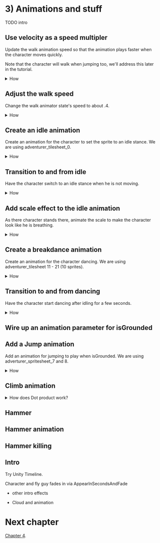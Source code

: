 # 3) Animations and stuff

TODO intro

## Use velocity as a speed multipler

Update the walk animation speed so that the animation plays faster when the character moves quickly.

Note that the character will walk when jumping too, we'll address this later in the tutorial.

<details><summary>How</summary>

 - Select the character's GameObject.
 - Double click the box next to 'Controller' to open the 'Animator' tab for the character's animation controller.

<img src="http://i.imgur.com/F7AkEaH.gif" width=200px />

 - Switch to the 'Parameters' tab on the left.
 - Click the '+' button and select 'Float'.

<img src="http://i.imgur.com/p6F4gHG.png" width=100px />

 - Name the parameter "Speed".
 - Select the 'CharacterWalk' state (the orange box).
 - In the Inspector, under speed check the box near 'Multiplier' to enable a 'Parameter'.
 - Confirm Speed is selected (should be the default).

Hit play and you'll see that the walk animation has stopped completely.

 - Create a C# script "PlayerAnimator" under Assets/Code/Components/Animations.
 - Select the Character GameObject and add the PlayerAnimator component.
 - Paste in the following code:

```csharp
using UnityEngine;

/// <summary>
/// Updates the Animator each frame with variables of interest, such as speed.
/// 
/// These directly impact the animations playing, either triggering state transitions or changing playback speed.
/// </summary>
[RequireComponent(typeof(Animator))]
[RequireComponent(typeof(Rigidbody2D))]
public class PlayerAnimator : MonoBehaviour
{
  /// <summary>
  /// Used to set variables leveraged by animations such as the current speed.
  /// </summary>
  Animator animator;

  /// <summary>
  /// Used to get the current velocity.
  /// </summary>
  Rigidbody2D myBody;

  /// <summary>
  /// A Unity event, called once before this GameObject
  /// is spawned in the world.
  /// </summary>
  protected void Awake()
  {
    animator = GetComponentInChildren<Animator>();
    myBody = GetComponent<Rigidbody2D>();
    Debug.Assert(animator != null);
    Debug.Assert(myBody != null);
  }

  /// <summary>
  /// A Unity event, called each frame.
  /// 
  /// Update the animator with variables such as current speed.
  /// </summary>
  protected void Update()
  {
    animator.SetFloat("Speed", myBody.velocity.magnitude);
  }
}
```

Hit play to see the character playing the walk animation only while moving.

<img src="http://i.imgur.com/KZYjZf2.gif" width=150px />

</details>

## Adjust the walk speed

Change the walk animator state's speed to about .4.


<details><summary>How</summary>

 - Select the 'CharacterWalk' state in the Animator tab.
 - Adjust the 'Speed' to about '.4'

<img src="http://i.imgur.com/dhFASHe.png" width=150px />

Now the character's walk animation should align with the moment a little better.  Adjust the value to something you think looks good. However the walk animation also plays while jumping:

<img src="http://i.imgur.com/2dfN2RE.gif" width=150px />

</details>

## Create an idle animation

Create an animation for the character to set the sprite to an idle stance.  We are using adventurer_tilesheet_0.

<details><summary>How</summary>

 - Open the 'Animation' tab by selecting menu Window -> Animation.
 - Select the character GameObject.
 - Click the dropdown (it should say 'CharacterWalk') and 'Create New Clip'.

<img src="http://i.imgur.com/uJ0VeOp.png" width=150px />

 - Save the clip as Assets/Animations/CharacterIdle.
 - Click the red record button.

<img src="http://i.imgur.com/XxrsDpf.png" width=200px />

 - Change the 'Sprite' under the character's Sprite Renderer component to an idle stance.  We are using adventurer_tilesheet_0.

<img src="http://i.imgur.com/yvWU5vP.gif" width=150px />
 
 - Click the record button again to stop recording.

The Animation should now look like this, note the preview of the character's idle sprite and there is no timeline, it is just a single keyframe.

<img src="http://i.imgur.com/j2S25Ex.png" width=200px />

The Animator tab should now have a new state for CharacterIdle (a grey box).

</details>

## Transition to and from idle

Have the character switch to an idle stance when he is not moving. 

<details><summary>How</summary>

 - Right click on the CharacterWalk state and select 'Make Transition'.
 - An arrow will follow your mouse, click on the CharacterIdle state to create the transition.

<img src="http://i.imgur.com/4X3rXti.gif" width=300px />

 - Click on the transition arrow you just created, then in the Inspector
   - Uncheck 'Has Exit Time'.
   - Under 'Conditions' click the '+' button.
   - Update the condition to be when 'Speed' is 'Less' than '.1'

<img src="http://i.imgur.com/kPE2Iup.png" width=150px />

Hit play, the character should 'walk' as he falls... but once he comes to a complete stop he never starts the walk animation again.

<img src="http://i.imgur.com/O7XQUeP.gif" width=150px />

 - Right click on the CharacterIdle state and Make a Transition to CharacterWalk.
 - Click on the transition just created:
   - Uncheck Has Exit Time.
   - Add a condition for 'Speed' is 'Greater' than '.1'.

The character's animator controller should look something like this now:

<img src="http://i.imgur.com/VotmF1k.png" width=200px />

Hit play so see the character switch between walking and standing:

<img src="http://i.imgur.com/YjZ1zrE.gif" width=200px />

You can adjust the 'Transition Duration' if you want the character to switch sprites faster or slower.

 - Select one of the transition arrows.
 - Under 'Settings', change the 'Transition Duration' value.
 - Do the same for the other transition arrow.

Hit play and note the difference, to help demonstrate what is happening we are using a transition duration of 1 here for both transitions:

<img src="http://i.imgur.com/QV38yfS.gif" width=200px />

</details>

## Add scale effect to the idle animation

As there character stands there, animate the scale to make the character look like he is breathing.

<details><summary>How</summary>

 - In the Animation tab, select the CharacterIdle animation and hit record.
 - Select the character's GameObject, in the Inspector change scale to 0 and then back to one.

When we make a change to scale while in record mode, a keyframe is added.  So by changing the scale and then changing it back to the default of 1, we simply added a keyframe for scale 1 at the start of the animation. 

<img src="http://i.imgur.com/qVndjho.png" width=200px />

 - Click on 0:02 in the timeline.

This will move the white line, indicating where in the timeline modifications will be made:

<img src="http://i.imgur.com/1pwa5EU.gif" width=200px />

 - In the Inspector, change the scale to 0 and the back to one.

This updated the timeline, creating a second keyframe.

 - Click on 0:01 in the timeline.
 - Change the the scale to (1, .95, 1).
 - Hit record to stop recording.

Your animation should look like this:

<img src="http://i.imgur.com/ebuSIxb.png" width=200px />

Hit play to see the character breathing, but maybe a little fast:

<img src="http://i.imgur.com/81bajQP.gif" width=100px />

 - Change the CharacterIdle animator state's 'Speed' to about .01

The breath rate should be more reasonable now:

<img src="http://i.imgur.com/bfYKFkC.gif" width=100px />

</details>


## Create a breakdance animation

Create an animation for the character dancing.  We are using adventurer_tilesheet 11 - 21 (10 sprites).

<details><summary>How</summary>

 - Select the character and in the Animation tab create a new clip, save it as Assets/Animations/CharacterDance.
 - Select all the sprites for this animation. We are using adventurer_tilesheet 11 - 21 (10 sprites).
 - Drag and drop them into the animation timeline.

<img src="http://i.imgur.com/JSsHfeU.gif" width=400px />

Click play in the animation tab to see a preview of the dance, but it may be a little fast:

<img src="http://i.imgur.com/thjyiMM.gif" width=200px />

</details>

## Transition to and from dancing

Have the character start dancing after idling for a few seconds.

<details><summary>How</summary>

 - Select the character and in the Animator tab, create a transition from CharacterIdle to CharacterDance.
 - Select the transition you just created, in the Inspector under 'Settings' change the 'Exit Time' to about '3'.

Click play and wait a few seconds for the dance to begin.

 - Select the CharacterDance state and adjust the speed to about .1
 - Create a transition from CharacterDance to CharacterIdle (using the default settings).

Play to preview the dance:

<img src="http://i.imgur.com/pE6tUfe.gif" width=150px />

However if you start to walk during the dance, it doesn't look quite right:

<img src="http://i.imgur.com/d9wCdad.gif" width=250px />

 - Create a transition from CharacterDance to CharacterWalk.
 - Select the transition you just created and:
   - Uncheck 'Has Exit Time'.
   - Change the 'Transition Duration' to '0'
   - Add a Condition for 'Speed' is 'Greater' than '.1'

Now we resume walking as desired:

<img src="http://i.imgur.com/t7cUVPI.gif" width=250px />

</details>



## Wire up an animation parameter for isGrounded


## Add a Jump animation

Add an animation for jumping to play when isGrounded.  We are using adverturer_spritesheet_7 and 8.

<details><summary>How</summary>

 - Select the character and in the Animation tab, create a new clip Assets/Animations/CharacterJump.
 - Select the sprites for the jump animation We are using adverturer_spritesheet_7 and 8.
 - Drag and drop the sprites onto the Animation timeline.

TODO transitions.

</details>



## Climb animation





<details><summary>How does Dot product work?</summary>

The Dot product is a fast operation which can be used to effeciently determine if two directions represented with Vectors are facing the same (or a similiar) way.

In the visualization below, we are rotating two ugly arrows.  These arrows are pointing in a direction and we are using Vector2.Dot to compare those two directions.  The Dot product is shown as we rotate around.

<img src="http://i.imgur.com/XrjcWQm.gif" width=200px />

A few notables about Dot products:

 - '1' means the two directions are facing the same way.
 - '-1' means the two directions are facing opposite ways.
 - '0' means the two directions are perpendicular.
 - Numbers smoothly transition between these points, so .9 means that the two directions are nearly identical.
 - When two directions are not the same, the Dot product will not tell you which direction an object should rotate in order to make them align - it only informs you about how similar they are at the moment.  

For this visualization, we are calculating the Dot product like so:

```csharp
Vector2.Dot(gameObjectAToWatch.transform.up, gameObjectBToWatch.transform.up);
```

</details>



## Hammer

## Hammer animation

## Hammer killing



## Intro

Try Unity Timeline.

Character and fly guy fades in via AppearInSecondsAndFade

+ other intro effects
 - Cloud and animation


# Next chapter

[Chapter 4](https://github.com/hardlydifficult/Platformer/blob/master/Chapter4.md).